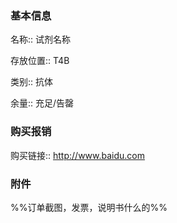 ### 基本信息

名称:: 试剂名称

存放位置:: T4B

类别:: 抗体

余量:: 充足/告罄


### 购买报销

购买链接:: http://www.baidu.com


### 附件
%%订单截图，发票，说明书什么的%%
